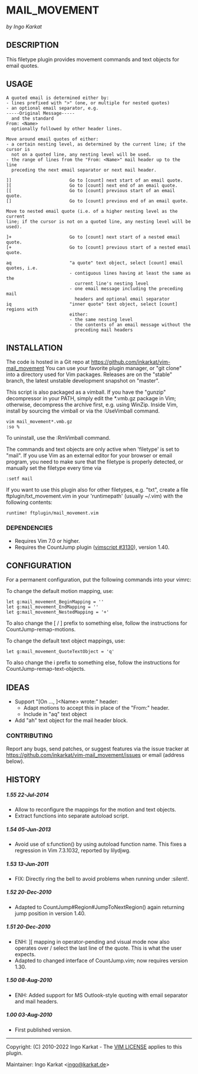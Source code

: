 MAIL_MOVEMENT
===============================================================================
_by Ingo Karkat_

DESCRIPTION
------------------------------------------------------------------------------

This filetype plugin provides movement commands and text objects for email
quotes.

USAGE
------------------------------------------------------------------------------

    A quoted email is determined either by:
    - lines prefixed with ">" (one, or multiple for nested quotes)
    - an optional email separator, e.g.
    -----Original Message-----
      and the standard
    From: <Name>
      optionally followed by other header lines.

    Move around email quotes of either:
    - a certain nesting level, as determined by the current line; if the cursor is
      not on a quoted line, any nesting level will be used.
    - the range of lines from the "From: <Name>" mail header up to the line
      preceding the next email separator or next mail header.

    ]]                      Go to [count] next start of an email quote.
    ][                      Go to [count] next end of an email quote.
    [[                      Go to [count] previous start of an email quote.
    []                      Go to [count] previous end of an email quote.

    Move to nested email quote (i.e. of a higher nesting level as the current
    line; if the cursor is not on a quoted line, any nesting level will be used).

    ]+                      Go to [count] next start of a nested email quote.
    [+                      Go to [count] previous start of a nested email quote.

    aq                      "a quote" text object, select [count] email quotes, i.e.
                            - contiguous lines having at least the same as the
                              current line's nesting level
                            - one email message including the preceding mail
                              headers and optional email separator
    iq                      "inner quote" text object, select [count] regions with
                            either:
                            - the same nesting level
                            - the contents of an email message without the
                              preceding mail headers

INSTALLATION
------------------------------------------------------------------------------

The code is hosted in a Git repo at
    https://github.com/inkarkat/vim-mail_movement
You can use your favorite plugin manager, or "git clone" into a directory used
for Vim packages. Releases are on the "stable" branch, the latest unstable
development snapshot on "master".

This script is also packaged as a vimball. If you have the "gunzip"
decompressor in your PATH, simply edit the \*.vmb.gz package in Vim; otherwise,
decompress the archive first, e.g. using WinZip. Inside Vim, install by
sourcing the vimball or via the :UseVimball command.

    vim mail_movement*.vmb.gz
    :so %

To uninstall, use the :RmVimball command.

The commands and text objects are only active when 'filetype' is set to
"mail". If you use Vim as an external editor for your browser or email
program, you need to make sure that the filetype is properly detected, or
manually set the filetype every time via

    :setf mail

If you want to use this plugin also for other filetypes, e.g. "txt", create a
file ftplugin/txt\_movement.vim in your 'runtimepath' (usually ~/.vim) with the
following contents:

    runtime! ftplugin/mail_movement.vim

### DEPENDENCIES

- Requires Vim 7.0 or higher.
- Requires the CountJump plugin ([vimscript #3130](http://www.vim.org/scripts/script.php?script_id=3130)), version 1.40.

CONFIGURATION
------------------------------------------------------------------------------

For a permanent configuration, put the following commands into your vimrc:

To change the default motion mapping, use:

    let g:mail_movement_BeginMapping = ''
    let g:mail_movement_EndMapping = ''
    let g:mail_movement_NestedMapping = '+'

To also change the [ / ] prefix to something else, follow the instructions for
CountJump-remap-motions.

To change the default text object mappings, use:

    let g:mail_movement_QuoteTextObject = 'q'

To also change the i prefix to something else, follow the instructions for
CountJump-remap-text-objects.

IDEAS
------------------------------------------------------------------------------

- Support "[On ..., ]&lt;Name&gt; wrote:" header:
  - Adapt motions to accept this in place of the "From:" header.
  - Include in "aq" text object
- Add "ah" text object for the mail header block.

### CONTRIBUTING

Report any bugs, send patches, or suggest features via the issue tracker at
https://github.com/inkarkat/vim-mail_movement/issues or email (address below).

HISTORY
------------------------------------------------------------------------------

##### 1.55    22-Jul-2014
- Allow to reconfigure the mappings for the motion and text objects.
- Extract functions into separate autoload script.

##### 1.54    05-Jun-2013
- Avoid use of s:function() by using autoload function name. This fixes a regression in Vim 7.3.1032, reported by lilydjwg.

##### 1.53    13-Jun-2011
- FIX: Directly ring the bell to avoid problems when running under :silent!.

##### 1.52    20-Dec-2010
- Adapted to CountJump#Region#JumpToNextRegion() again returning jump position in
version 1.40.

##### 1.51    20-Dec-2010
- ENH: ][ mapping in operator-pending and visual mode now also operates over /
  select the last line of the quote. This is what the user expects.
- Adapted to changed interface of CountJump.vim; now requires version 1.30.

##### 1.50    08-Aug-2010
- ENH: Added support for MS Outlook-style quoting with email separator and mail
headers.

##### 1.00    03-Aug-2010
- First published version.

------------------------------------------------------------------------------
Copyright: (C) 2010-2022 Ingo Karkat -
The [VIM LICENSE](http://vimdoc.sourceforge.net/htmldoc/uganda.html#license) applies to this plugin.

Maintainer:     Ingo Karkat &lt;ingo@karkat.de&gt;
